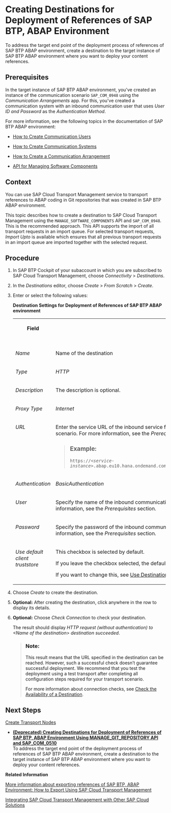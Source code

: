 <!-- loio30144538f2c247be9e1a076754e06bb8 -->

# Creating Destinations for Deployment of References of SAP BTP, ABAP Environment

To address the target end point of the deployment process of references of SAP BTP ABAP environment, create a destination to the target instance of SAP BTP ABAP environment where you want to deploy your content references.



<a name="loio30144538f2c247be9e1a076754e06bb8__prereq_cmy_vrc_pwb"/>

## Prerequisites

In the target instance of SAP BTP ABAP environment, you've created an instance of the communication scenario `SAP_COM_0948` using the *Communication Arrangements* app. For this, you've created a communication system with an inbound communication user that uses *User ID and Password* as the *Authentication Method*.

For more information, see the following topics in the documentation of SAP BTP ABAP environment:

-   [How to Create Communication Users](https://help.sap.com/docs/BTP/65de2977205c403bbc107264b8eccf4b/0377adea0401467f939827242c1f4014.html?locale=en-US)
-   [How to Create Communication Systems](https://help.sap.com/docs/BTP/65de2977205c403bbc107264b8eccf4b/c2234acd55774ebcbedb66744199273e.html?locale=en-US)
-   [How to Create a Communication Arrangement](https://help.sap.com/docs/BTP/65de2977205c403bbc107264b8eccf4b/a0771f6765f54e1c8193ad8582a32edb.html?locale=en-US)

-   [API for Managing Software Components](https://help.sap.com/docs/BTP/65de2977205c403bbc107264b8eccf4b/61f4d47af1394b1c8ad684b71d3ad6a0.html?locale=en-US)




<a name="loio30144538f2c247be9e1a076754e06bb8__context_wl5_nn4_4wb"/>

## Context

You can use SAP Cloud Transport Management service to transport references to ABAP coding in Git repositories that was created in SAP BTP ABAP environment.

This topic describes how to create a destination to SAP Cloud Transport Management using the `MANAGE_SOFTWARE_COMPONENTS` API and `SAP_COM_0948`. This is the recommended approach. This API supports the import of all transport requests in an import queue. For selected transport requests, *Import Upto* is available which ensures that all previous transport requests in an import queue are imported together with the selected request.



<a name="loio30144538f2c247be9e1a076754e06bb8__steps_r53_5rs_gwb"/>

## Procedure

1.  In SAP BTP Cockpit of your subaccount in which you are subscribed to SAP Cloud Transport Management, choose *Connectivity* \> *Destinations*.

2.  In the *Destinations* editor, choose *Create* \> *From Scratch* \> *Create*.

3.  Enter or select the following values:

    **Destination Settings for Deployment of References of SAP BTP ABAP environment**


    <table>
    <tr>
    <th valign="top">

    Field
    
    </th>
    <th valign="top">

    Description
    
    </th>
    <th valign="top">

    More Information
    
    </th>
    </tr>
    <tr>
    <td valign="top">
    
    *Name*
    
    </td>
    <td valign="top">
    
    Name of the destination
    
    </td>
    <td valign="top" rowspan="9">
    
    [Using the Destinations Editor in the Cockpit](https://help.sap.com/docs/CP_CONNECTIVITY/cca91383641e40ffbe03bdc78f00f681/565fdb3dd19d4cda80864341dc5a0451.html)
    
    </td>
    </tr>
    <tr>
    <td valign="top">
    
    *Type*
    
    </td>
    <td valign="top">
    
    *HTTP*
    
    </td>
    </tr>
    <tr>
    <td valign="top">
    
    *Description*
    
    </td>
    <td valign="top">
    
    The description is optional.
    
    </td>
    </tr>
    <tr>
    <td valign="top">
    
    *Proxy Type*
    
    </td>
    <td valign="top">
    
    *Internet*
    
    </td>
    </tr>
    <tr>
    <td valign="top">
    
    *URL*
    
    </td>
    <td valign="top">
    
    Enter the service URL of the inbound service from the communication arrangement created for the `SAP_COM_0948` communication scenario. For more information, see the *Prerequisites* section.

    > ### Example:  
    > <code>https://<i class="varname">&lt;service-instance&gt;</i>.abap.eu10.hana.ondemand.com/sap/opu/odata4/sap/a4c_mswc_api/srvd_a2x/sap/manage_software_components/0001/</code>


    
    </td>
    </tr>
    <tr>
    <td valign="top">
    
    *Authentication*
    
    </td>
    <td valign="top">
    
    *BasicAuthentication* 
    
    </td>
    </tr>
    <tr>
    <td valign="top">
    
    *User*
    
    </td>
    <td valign="top">
    
    Specify the name of the inbound communication user used for the `SAP_COM_0948` communication arrangement. For more information, see the *Prerequisites* section.
    
    </td>
    </tr>
    <tr>
    <td valign="top">
    
    *Password*
    
    </td>
    <td valign="top">
    
    Specify the password of the inbound communication user used for the `SAP_COM_0948` communication arrangement. For more information, see the *Prerequisites* section.
    
    </td>
    </tr>
    <tr>
    <td valign="top">
    
    *Use default client truststore*
    
    </td>
    <td valign="top">
    
    This checkbox is selected by default.

    If you leave the checkbox selected, the default client truststore with certificates provided by SAP are used.

    If you want to change this, see [Use Destination Certificates \(Cockpit\)](https://help.sap.com/docs/CP_CONNECTIVITY/b865ed651e414196b39f8922db2122c7/d3dfd5052fb14a15aad87ebcdb2f23e2.html).
    
    </td>
    </tr>
    </table>
    
4.  Choose *Create* to create the destination.

5.  **Optional:** After creating the destination, click anywhere in the row to display its details.

6.  **Optional:** Choose *Check Connection* to check your destination.

    The result should display *HTTP request \(without authentication\) to *<Name of the destination\>* destination succeeded*.

    > ### Note:  
    > This result means that the URL specified in the destination can be reached. However, such a successful check doesn’t guarantee successful deployment. We recommend that you test the deployment using a test transport after completing all configuration steps required for your transport scenario.
    > 
    > For more information about connection checks, see [Check the Availability of a Destination](https://help.sap.com/docs/CP_CONNECTIVITY/cca91383641e40ffbe03bdc78f00f681/71ea3ccf4ebc4c63a3989c0b318e3e9b.html).




<a name="loio30144538f2c247be9e1a076754e06bb8__postreq_kht_jts_gwb"/>

## Next Steps

[Create Transport Nodes](create-transport-nodes-f71a4d5.md)

-   **[\(Deprecated\) Creating Destinations for Deployment of References of SAP BTP, ABAP Environment Using MANAGE\_GIT\_REPOSITORY API and SAP\_COM\_0510](deprecated-creating-destinations-for-deployment-of-references-of-sap-btp-abap-environment-14c6bcd.md "To address the target end point of the deployment process of references of SAP BTP ABAP
                                    environment, create a destination to the target instance of SAP BTP ABAP
                                    environment where you want to deploy your content references.")**  
To address the target end point of the deployment process of references of SAP BTP ABAP environment, create a destination to the target instance of SAP BTP ABAP environment where you want to deploy your content references.

**Related Information**  


[More information about exporting references of SAP BTP, ABAP Environment: How to Export Using SAP Cloud Transport Management](https://help.sap.com/docs/BTP/65de2977205c403bbc107264b8eccf4b/b837a3b4226843cb86e8c35d2f35e6fa.html)

[Integrating SAP Cloud Transport Management with Other SAP Cloud Solutions](../10-initial-setup/integrating-sap-cloud-transport-management-with-other-sap-cloud-solutions-ddaa000.md "Configuration steps for integrating SAP Cloud Transport Management with other SAP cloud solutions are determined by the type of content being transported and how the integration was realized. Get an overview of known integrations and links to further information.")

